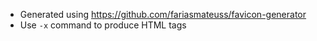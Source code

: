 - Generated using https://github.com/fariasmateuss/favicon-generator
- Use `-x` command to produce HTML tags
